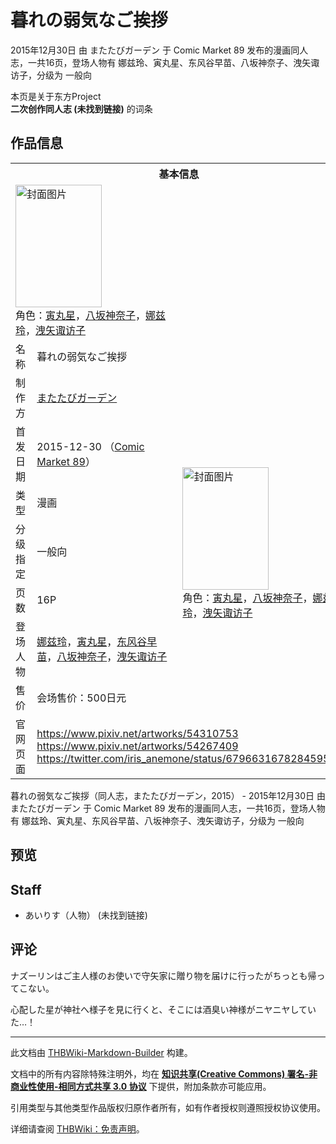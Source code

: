 # 暮れの弱気なご挨拶

<!-- source html: G:\repos\THBWiki-Markdown-Builder\THBWikiMarkdown\Temp\main\d\d9\ns0%3A%E6%9A%AE%E3%82%8C%E3%81%AE%E5%BC%B1%E6%B0%97%E3%81%AA%E3%81%94%E6%8C%A8%E6%8B%B6.html -->

2015年12月30日 由 またたびガーデン 于 Comic Market 89 发布的漫画同人志，一共16页，登场人物有 娜兹玲、寅丸星、东风谷早苗、八坂神奈子、洩矢诹访子，分级为 一般向

本页是关于东方Project  
 **二次创作同人志 (未找到链接)** 的词条
## 作品信息

<table><tbody><tr><th colspan="3">基本信息</th></tr><tr><td class="cover-artwork-mobile" colspan="2"><a href="./文件-暮れの弱気なご挨拶封面.jpg.md" class="image" title="封面图片"><img alt="封面图片" src="https://upload.thwiki.cc/thumb/2/22/%E6%9A%AE%E3%82%8C%E3%81%AE%E5%BC%B1%E6%B0%97%E3%81%AA%E3%81%94%E6%8C%A8%E6%8B%B6%E5%B0%81%E9%9D%A2.jpg/138px-%E6%9A%AE%E3%82%8C%E3%81%AE%E5%BC%B1%E6%B0%97%E3%81%AA%E3%81%94%E6%8C%A8%E6%8B%B6%E5%B0%81%E9%9D%A2.jpg" decoding="async" loading="lazy" width="138" height="196" srcset="https://upload.thwiki.cc/thumb/2/22/%E6%9A%AE%E3%82%8C%E3%81%AE%E5%BC%B1%E6%B0%97%E3%81%AA%E3%81%94%E6%8C%A8%E6%8B%B6%E5%B0%81%E9%9D%A2.jpg/206px-%E6%9A%AE%E3%82%8C%E3%81%AE%E5%BC%B1%E6%B0%97%E3%81%AA%E3%81%94%E6%8C%A8%E6%8B%B6%E5%B0%81%E9%9D%A2.jpg 1.5x, https://upload.thwiki.cc/thumb/2/22/%E6%9A%AE%E3%82%8C%E3%81%AE%E5%BC%B1%E6%B0%97%E3%81%AA%E3%81%94%E6%8C%A8%E6%8B%B6%E5%B0%81%E9%9D%A2.jpg/275px-%E6%9A%AE%E3%82%8C%E3%81%AE%E5%BC%B1%E6%B0%97%E3%81%AA%E3%81%94%E6%8C%A8%E6%8B%B6%E5%B0%81%E9%9D%A2.jpg 2x" data-file-width="600" data-file-height="854"></a><div class="cover-char">角色：<a href="./寅丸星.md" title="寅丸星">寅丸星</a>，<a href="./八坂神奈子.md" title="八坂神奈子">八坂神奈子</a>，<a href="./娜兹玲.md" title="娜兹玲">娜兹玲</a>，<a href="./洩矢诹访子.md" title="洩矢诹访子">洩矢诹访子</a></div></td>
</tr><tr><td class="label">名称</td><td colspan="2"> 暮れの弱気なご挨拶 </td></tr><tr><td class="label">制作方</td><td><a href="./またたびガーデン.md" title="またたびガーデン">またたびガーデン</a></td><td class="cover-artwork" rowspan="7" style="min-width:196px;"><a href="./文件-暮れの弱気なご挨拶封面.jpg.md" class="image" title="封面图片"><img alt="封面图片" src="https://upload.thwiki.cc/thumb/2/22/%E6%9A%AE%E3%82%8C%E3%81%AE%E5%BC%B1%E6%B0%97%E3%81%AA%E3%81%94%E6%8C%A8%E6%8B%B6%E5%B0%81%E9%9D%A2.jpg/138px-%E6%9A%AE%E3%82%8C%E3%81%AE%E5%BC%B1%E6%B0%97%E3%81%AA%E3%81%94%E6%8C%A8%E6%8B%B6%E5%B0%81%E9%9D%A2.jpg" decoding="async" loading="lazy" width="138" height="196" srcset="https://upload.thwiki.cc/thumb/2/22/%E6%9A%AE%E3%82%8C%E3%81%AE%E5%BC%B1%E6%B0%97%E3%81%AA%E3%81%94%E6%8C%A8%E6%8B%B6%E5%B0%81%E9%9D%A2.jpg/206px-%E6%9A%AE%E3%82%8C%E3%81%AE%E5%BC%B1%E6%B0%97%E3%81%AA%E3%81%94%E6%8C%A8%E6%8B%B6%E5%B0%81%E9%9D%A2.jpg 1.5x, https://upload.thwiki.cc/thumb/2/22/%E6%9A%AE%E3%82%8C%E3%81%AE%E5%BC%B1%E6%B0%97%E3%81%AA%E3%81%94%E6%8C%A8%E6%8B%B6%E5%B0%81%E9%9D%A2.jpg/275px-%E6%9A%AE%E3%82%8C%E3%81%AE%E5%BC%B1%E6%B0%97%E3%81%AA%E3%81%94%E6%8C%A8%E6%8B%B6%E5%B0%81%E9%9D%A2.jpg 2x" data-file-width="600" data-file-height="854"></a><div class="cover-char">角色：<a href="./寅丸星.md" title="寅丸星">寅丸星</a>，<a href="./八坂神奈子.md" title="八坂神奈子">八坂神奈子</a>，<a href="./娜兹玲.md" title="娜兹玲">娜兹玲</a>，<a href="./洩矢诹访子.md" title="洩矢诹访子">洩矢诹访子</a></div></td>
</tr><tr><td class="label">首发日期</td><td>2015-12-30&#160;（<a href="/展会作品列表?e=Comic+Market%2389">Comic Market 89</a>）</td></tr><tr><td class="label">类型</td><td>漫画</td></tr><tr><td class="label">分级指定</td><td>一般向</td></tr><tr><td class="label">页数</td><td>16P</td></tr><tr><td class="label">登场人物</td><td><a href="./娜兹玲.md" title="娜兹玲">娜兹玲</a>，<a href="./寅丸星.md" title="寅丸星">寅丸星</a>，<a href="./东风谷早苗.md" title="东风谷早苗">东风谷早苗</a>，<a href="./八坂神奈子.md" title="八坂神奈子">八坂神奈子</a>，<a href="./洩矢诹访子.md" title="洩矢诹访子">洩矢诹访子</a></td></tr><tr><td class="label">售价</td><td>会场售价：500日元</td></tr>
<tr><td class="label">官网页面</td><td colspan="2"><a rel="nofollow" class="external free" href="https://www.pixiv.net/artworks/54310753">https://www.pixiv.net/artworks/54310753</a><br><a rel="nofollow" class="external free" href="https://www.pixiv.net/artworks/54267409">https://www.pixiv.net/artworks/54267409</a><br><a rel="nofollow" class="external free" href="https://twitter.com/iris_anemone/status/679663167828459521">https://twitter.com/iris_anemone/status/679663167828459521</a></td></tr></tbody></table>

暮れの弱気なご挨拶（同人志，またたびガーデン，2015） - 2015年12月30日 由 またたびガーデン 于 Comic Market 89 发布的漫画同人志，一共16页，登场人物有 娜兹玲、寅丸星、东风谷早苗、八坂神奈子、洩矢诹访子，分级为 一般向
## 预览
## Staff
- あいりす（人物） (未找到链接)

## 评论

  
ナズーリンはご主人様のお使いで守矢家に贈り物を届けに行ったがちっとも帰ってこない。  

心配した星が神社へ様子を見に行くと、そこには酒臭い神様がニヤニヤしていた…！
  


  
  

  





---

此文档由 [THBWiki-Markdown-Builder](https://github.com/Delsin-Yu/THBWiki-Markdown-Builder) 构建。

文档中的所有内容除特殊注明外，均在 [**知识共享(Creative Commons) 署名-非商业性使用-相同方式共享 3.0 协议**](https://creativecommons.org/licenses/by-sa/3.0/deed.zh-hans) 下提供，附加条款亦可能应用。

引用类型与其他类型作品版权归原作者所有，如有作者授权则遵照授权协议使用。

详细请查阅 [THBWiki：免责声明](https://thbwiki.cc/THBWiki:%E5%85%8D%E8%B4%A3%E5%A3%B0%E6%98%8E)。

